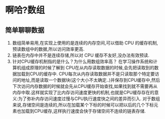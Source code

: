 # 啊哈?数组

## **简单聊聊数据**

1. 数组简单易用,在实现上使用的是连续的内存空间,可以借助 CPU 的缓存机制,预读数组中的数据,所以访问效率更高.
2. 链表在内存中并不是连续存储,所以对 CPU 缓存不友好,没办法有效预读.
3. 针对CPU缓存机制指的是什么？为什么用数组效率高？
    在学习操作系统和计算机组成原理的时候了解到
    CPU在从内存读取数据的时候,会先把读取到的数据加载到CPU的缓存中.
    CPU每次从内存读取数据并不是只读取那个特定要访问的地址,而是读取一个数据块(这个大小不太确定..)并保存到CPU缓存中,然后下次访问内存数据的时候就会先从CPU缓存开始查找,如果找到就不需要再从内存中取.这样就实现了比内存访问速度更快的机制,也就是CPU缓存存在的意义:为了弥补内存访问速度过慢与CPU执行速度快之间的差异而引入.
    对于数组来说,存储空间是连续的,所以在加载某个下标的时候可以把以后的几个下标元素也加载到CPU缓存,这样执行速度会快于存储空间不连续的链表存储.